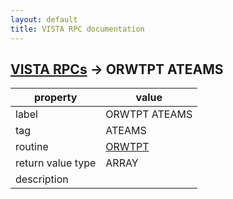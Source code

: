 ```yaml
---
layout: default
title: VISTA RPC documentation
---
```




## [VISTA RPCs](TableOfContent.md) &#8594; ORWTPT ATEAMS 

 property | value 
--- | --- 
 label | ORWTPT ATEAMS
 tag | ATEAMS
 routine | [ORWTPT](http://code.osehra.org/dox/Routine_ORWTPT_source.html)
 return value type | ARRAY
 description | 